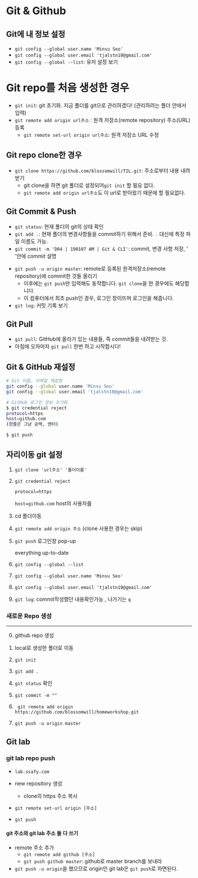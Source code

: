 # Git & Github

## Git에 내 정보 설정

* `git config --global user.name 'Minsu Seo'`
* `git config --global user.email 'tjalstn10@gmail.com'`
* `git config --global --list`: 유저 설정 보기

# Git repo를 처음 생성한 경우

* `git init`: git 초기화. 지금 폴더를 git으로 관리하겠다! 
  (관리하려는 폴더 안에서 입력)
* `git remote add origin url주소` : 원격 저장소(remote repository) 주소(URL) 등록
  * `git remote set-url origin url주소`: 원격 저장소 URL 수정

## Git repo clone한 경우

* `git clone https://github.com/blossomwill/TIL.git`: 주소로부터 내용 내려받기
  * git clone을 하면 git 폴더로 설정되어`git init` 할 필요 없다.
  * `git remote add origin url주소`도  이 url로 받아왔기 때문에 할 필요없다.

## Git Commit & Push

* `git status`: 현재 폴더의 git의 상태 확인
* `git add .`: 현재 폴더의 변경사항들을 commit하기 위해서 준비. `.` 대신에 특정 파일 이름도 가능.
* `git commit -m 'D04 | 190107 AM | Git & CLI'`: commit, 변경 사항 저장, ' '안에 commit 설명

- `git push -u origin master`: remote로 등록된 원격저장소(remote repository)에  commit한 것들 올리기
  - 이후에는 `git push`만 입력해도 동작합니다. `git clone`을 한 경우에도 해당합니다.
  - 이 컴퓨터에서 최초 push인 경우, 로그인 창이뜨며 로그인을 해줍니다.
- `git log`: 커밋 기록 보기

## Git Pull

- `git pull`: GitHub에 올라가 있는 내용들, 즉 commit들을 내려받는 것.
- 아침에 오자마자 `git pull` 한번 하고 시작합시다!

## Git & GitHub 재설정

```bash
# Git 이름, 이메일 재설정
git config --global user.name 'Minsu Seo'
git config --global user.email 'tjalstn10@gmail.com'

# GitHub 로그인 정보 초기화
$ git credential reject
protocol=https
host=github.com
(한줄은 그냥 공백, 엔터)

$ git push
```



## 자리이동 git 설정

1. `git clone 'url주소' '폴더이름'`

2. `git credential reject`

   `protocol=https`

   `host=github.com`
   host의 사용자를 

3. cd 폴더이동

4. `git remote add origin 주소` (clone 사용한 경우는 skip)

5. `git push` 로그인창 pop-up

   everything up-to-date

6. `git config --global --list`

7. `git config --global user.name 'Minsu Seo'`

8. `git config --global user.email 'tjalstn10@gmail.com'`

9. `git log`: commit작성했던 내용확인가능 , 나가기는 `q`



### 새로운  Repo 생성

---

0. github repo 생성

1. local로 생성한 폴더로 이동
2. `git init`
3. `git add .`
4. `git status` 확인
5. `git commit -m ""`
6. ` git remote add origin https://github.com/blossomwill/homeworkshop.git`
7. `git push -u origin master`



## Git lab

### git lab repo push

* `lab.ssafy.com` 

* new repository 생성
  * clone의 https 주소 복사

* `git remote set-url origin [주소] `

* `git push`

#### git 주소와 git lab 주소 둘 다 쓰기

* remote 주소 추가
  * `git remote add github [주소]`
  * `git push github master`: github로 master branch를 보내라
* `git push -u origin`을 했으므로 origin인 git lab은 `git push`로 하면된다.
